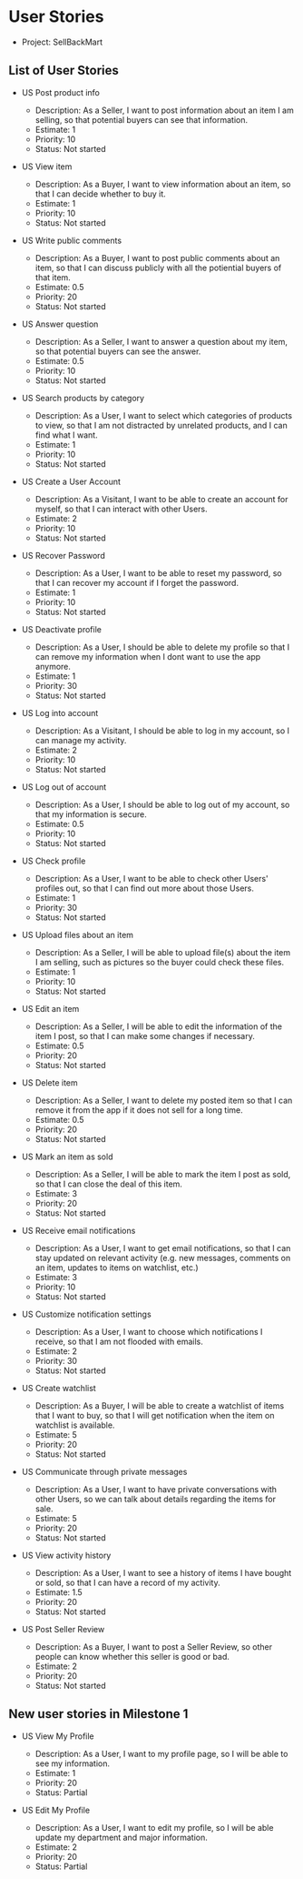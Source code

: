 # User Stories

- Project: SellBackMart

## List of User Stories
  
- US Post product info
  - Description: As a Seller, I want to post information about an item I am selling, so that potential buyers can see that information.
  - Estimate: 1
  - Priority: 10
  - Status: Not started
  
- US View item
  - Description: As a Buyer, I want to view information about an item, so that I can decide whether to buy it.
  - Estimate: 1
  - Priority: 10
  - Status: Not started
  
- US Write public comments
  - Description: As a Buyer, I want to post public comments about an item, so that I can discuss publicly with all the potiential buyers of that item.
  - Estimate: 0.5
  - Priority: 20
  - Status: Not started
  
- US Answer question
  - Description: As a Seller, I want to answer a question about my item, so that potential buyers can see the answer.
  - Estimate: 0.5
  - Priority: 10
  - Status: Not started
  
- US Search products by category
  - Description: As a User, I want to select which categories of products to view, so that I am not distracted by unrelated products, and I can find what I want.
  - Estimate: 1 
  - Priority: 10 
  - Status: Not started
  
- US Create a User Account
  - Description: As a Visitant, I want to be able to create an account for myself, so that I can interact with other Users.
  - Estimate: 2 
  - Priority: 10 
  - Status: Not started
  
- US Recover Password
  - Description: As a User, I want to be able to reset my password, so that I can recover my account if I forget the password.
  - Estimate: 1
  - Priority: 10 
  - Status: Not started
  
- US Deactivate profile
  - Description: As a User, I should be able to delete my profile so that I can remove my information when I dont want to use the app anymore.
  - Estimate: 1
  - Priority: 30
  - Status: Not started

- US Log into account
  - Description: As a Visitant, I should be able to log in my account, so I can manage my activity.
  - Estimate: 2 
  - Priority: 10 
  - Status: Not started
  
- US Log out of account
  - Description: As a User, I should be able to log out of my account, so that my information is secure.
  - Estimate: 0.5 
  - Priority: 10 
  - Status: Not started
  
- US Check profile
  - Description: As a User, I want to be able to check other Users' profiles out, so that I can find out more about those Users.
  - Estimate: 1 
  - Priority: 30
  - Status: Not started
  
- US Upload files about an item
  - Description: As a Seller, I will be able to upload file(s) about the item I am selling, such as pictures so the buyer could check these files.
  - Estimate: 1
  - Priority: 10
  - Status: Not started
  
- US Edit an item
  - Description: As a Seller, I will be able to edit the information of the item I post, so that I can make some changes if necessary.  
  - Estimate: 0.5 
  - Priority: 20 
  - Status: Not started

- US Delete item
  - Description: As a Seller, I want to delete my posted item so that I can remove it from the app if it does not sell for a long time. 
  - Estimate: 0.5
  - Priority: 20
  - Status: Not started

- US Mark an item as sold
  - Description: As a Seller, I will be able to mark the item I post as sold, so that I can close the deal of this item.
  - Estimate: 3 
  - Priority: 20 
  - Status: Not started

- US Receive email notifications
  - Description: As a User, I want to get email notifications, so that I can stay updated on relevant activity (e.g. new messages, comments on an item, updates to items on watchlist, etc.)
  - Estimate: 3 
  - Priority: 10 
  - Status: Not started

- US Customize notification settings
  - Description: As a User, I want to choose which notifications I receive, so that I am not flooded with emails.
  - Estimate: 2 
  - Priority: 30 
  - Status: Not started
  
- US Create watchlist
  - Description: As a Buyer, I will be able to create a watchlist of items that I want to buy, so that I will get notification when the item on watchlist is available.
  - Estimate: 5 
  - Priority: 20 
  - Status: Not started
  
- US Communicate through private messages
  - Description: As a User, I want to have private conversations with other Users, so we can talk about details regarding the items for sale.
  - Estimate: 5 
  - Priority: 20 
  - Status: Not started

- US View activity history
  - Description: As a User, I want to see a history of items I have bought or sold, so that I can have a record of my activity.
  - Estimate: 1.5 
  - Priority: 20 
  - Status: Not started

- US Post Seller Review
  - Description: As a Buyer, I want to post a Seller Review, so other people can know whether this seller is good or bad.
  - Estimate: 2 
  - Priority: 20 
  - Status: Not started
  
  
 ## New user stories in Milestone 1
  
- US View My Profile
  - Description: As a User, I want to my profile page, so I will be able to see my information.
  - Estimate: 1 
  - Priority: 20 
  - Status: Partial
  
- US Edit My Profile
  - Description: As a User, I want to edit my profile, so I will be able update my department and major information.
  - Estimate: 2 
  - Priority: 20 
  - Status: Partial
  
